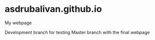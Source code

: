 # asdrubalivan.github.io
My webpage

Development branch for testing
Master branch with the final webpage
